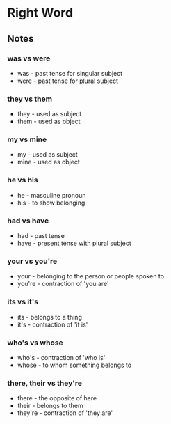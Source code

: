 # Right Word

## Notes

### was vs were

- was -  past tense for singular subject 
- were - past tense for plural subject

### they vs them

- they -  used as subject
- them - used as object

### my vs mine

- my -  used as subject
- mine - used as object

### he vs his

- he -  masculine pronoun
- his - to show belonging

### had vs have

- had -  past tense
- have - present tense with plural subject

### your vs you're

- your - belonging to the person or people spoken to
- you're - contraction of 'you are' 

### its vs it's

- its -  belongs to a thing
- it's - contraction of 'it is'

### who's vs whose

- who's -  contraction of 'who is'
- whose - to whom something belongs to

### there, their vs they're

- there -  the opposite of here
- their -   belongs to them
- they're - contraction of 'they are'
